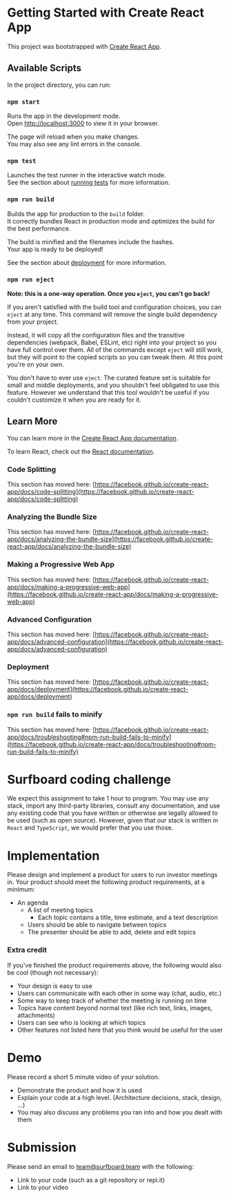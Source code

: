 # Getting Started with Create React App

This project was bootstrapped with [Create React App](https://github.com/facebook/create-react-app).

## Available Scripts

In the project directory, you can run:

### `npm start`

Runs the app in the development mode.\
Open [http://localhost:3000](http://localhost:3000) to view it in your browser.

The page will reload when you make changes.\
You may also see any lint errors in the console.

### `npm test`

Launches the test runner in the interactive watch mode.\
See the section about [running tests](https://facebook.github.io/create-react-app/docs/running-tests) for more information.

### `npm run build`

Builds the app for production to the `build` folder.\
It correctly bundles React in production mode and optimizes the build for the best performance.

The build is minified and the filenames include the hashes.\
Your app is ready to be deployed!

See the section about [deployment](https://facebook.github.io/create-react-app/docs/deployment) for more information.

### `npm run eject`

**Note: this is a one-way operation. Once you `eject`, you can't go back!**

If you aren't satisfied with the build tool and configuration choices, you can `eject` at any time. This command will remove the single build dependency from your project.

Instead, it will copy all the configuration files and the transitive dependencies (webpack, Babel, ESLint, etc) right into your project so you have full control over them. All of the commands except `eject` will still work, but they will point to the copied scripts so you can tweak them. At this point you're on your own.

You don't have to ever use `eject`. The curated feature set is suitable for small and middle deployments, and you shouldn't feel obligated to use this feature. However we understand that this tool wouldn't be useful if you couldn't customize it when you are ready for it.

## Learn More

You can learn more in the [Create React App documentation](https://facebook.github.io/create-react-app/docs/getting-started).

To learn React, check out the [React documentation](https://reactjs.org/).

### Code Splitting

This section has moved here: [https://facebook.github.io/create-react-app/docs/code-splitting](https://facebook.github.io/create-react-app/docs/code-splitting)

### Analyzing the Bundle Size

This section has moved here: [https://facebook.github.io/create-react-app/docs/analyzing-the-bundle-size](https://facebook.github.io/create-react-app/docs/analyzing-the-bundle-size)

### Making a Progressive Web App

This section has moved here: [https://facebook.github.io/create-react-app/docs/making-a-progressive-web-app](https://facebook.github.io/create-react-app/docs/making-a-progressive-web-app)

### Advanced Configuration

This section has moved here: [https://facebook.github.io/create-react-app/docs/advanced-configuration](https://facebook.github.io/create-react-app/docs/advanced-configuration)

### Deployment

This section has moved here: [https://facebook.github.io/create-react-app/docs/deployment](https://facebook.github.io/create-react-app/docs/deployment)

### `npm run build` fails to minify

This section has moved here: [https://facebook.github.io/create-react-app/docs/troubleshooting#npm-run-build-fails-to-minify](https://facebook.github.io/create-react-app/docs/troubleshooting#npm-run-build-fails-to-minify)

# Surfboard coding challenge

We expect this assignment to take 1 hour to program. You may use any stack, import any third-party libraries, consult any documentation, and use any existing code that you have written or otherwise are legally allowed to be used (such as open source). However, given that our stack is written in `React` and `TypeScript`, we would prefer that you use those.

# Implementation

Please design and implement a product for users to run investor meetings in. Your product should meet the following product requirements, at a minimum:

- An agenda
    - A list of meeting topics
        - Each topic contains a title, time estimate, and a text description
    - Users should be able to navigate between topics
    - The presenter should be able to add, delete and edit topics

### Extra credit

If you've finished the product requirements above, the following would also be cool (though not necessary):

- Your design is easy to use
- Users can communicate with each other in some way (chat, audio, etc.)
- Some way to keep track of whether the meeting is running on time
- Topics have content beyond normal text (like rich text, links, images, attachments)
- Users can see who is looking at which topics
- Other features not listed here that you think would be useful for the user

# Demo

Please record a short 5 minute video of your solution.

- Demonstrate the product and how it is used
- Explain your code at a high level. (Architecture decisions, stack, design, ...)
- You may also discuss any problems you ran into and how you dealt with them

# Submission

Please send an email to team@surfboard.team with the following:

- Link to your code (such as a git repository or repl.it)
- Link to your video